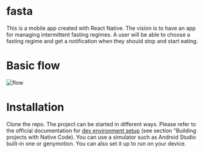 # fasta
This is a mobile app created with React Native. The vision is to have an app for managing intermittent fasting regimes. A user
will be able to choose a fasting regime and get a notification when they should stop and start eating.

# Basic flow

![flow](/assets/Fasta.png)

# Installation

Clone the repo. The project can be started in different ways. Please refer to the official documentation for
<a href="https://facebook.github.io/react-native/docs/getting-started.html" target="_blank">dev environment setup</a>
(see section "Building projects with Native Code).
You can use a simulator such as Android Studio built-in one or genymotion. You can also set it up to run on your device. 
